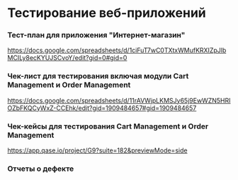 # Тестирование веб-приложений
### Тест-план для приложения "Интернет-магазин"
https://docs.google.com/spreadsheets/d/1ciFuT7wC0TXtxWMufKRXIZpJlbMCILy8ecKYUJSCvoY/edit?gid=0#gid=0
### Чек-лист для тестирования включая модули Cart Management и Order Management
https://docs.google.com/spreadsheets/d/11rAVWjpLKMSJy65j9EwWZN5HRIOZbFKQCyWxZ-CCEhk/edit?gid=1909484657#gid=1909484657
### Чек-кейсы для тестирования Cart Management и Order Management
https://app.qase.io/project/G9?suite=182&previewMode=side
### Отчеты о дефекте
